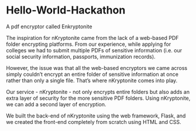 # Hello-World-Hackathon
A pdf encryptor called Enkryptonite 

The inspiration for nKryptonite came from the lack of a web-based PDF folder encrypting platforms. From our experience, while applying for colleges we had to submit multiple PDFs of sensitive information (i.e. our social security information, passports, immunization records).

However, the issue was that all the web-based encryptors we came across simply couldn’t encrypt an entire folder of sensitive information at once rather than only a single file. That’s where nKryptonite comes into play. 

Our service - nKryptonite - not only encrypts entire folders but also adds an extra layer of security for the more sensitive PDF folders. Using nKryptonite, we can add a second layer of encryption. 

We built the back-end of nKryptonite using the web framework, Flask, and we created the front-end completely from scratch using HTML and CSS.



